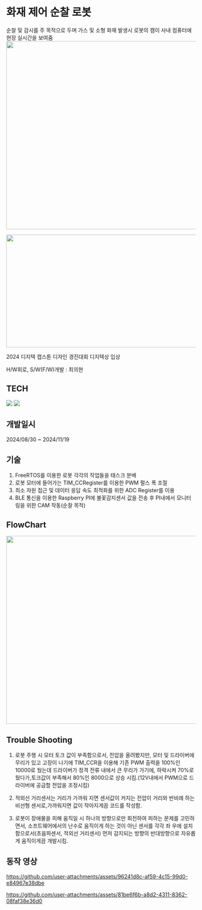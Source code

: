# 화재 제어 순찰 로봇
순찰 및 감시를 주 목적으로 두며 가스 및 소형 화재 발생시 로봇의 캠이 사내 컴퓨터에 현장 실시간을 보여줌
<img src="https://github.com/user-attachments/assets/145c48e6-a912-45de-930f-3fe2a6a23835" width= "1000" height= "500"/>

<img src="https://github.com/user-attachments/assets/d1c6d85a-a7e9-48c8-b4ef-6e830db4044d" width= "700" height= "300"/>

2024 디지텍 캡스톤 디자인 경진대회 디지텍상 입상

H/W회로, S/W(F/W)개발 : 최의현

## TECH
<img src="https://img.shields.io/badge/stmicroelectronics-03234B?style=for-the-badge&logo=stmicroelectronics&logoColor=blue"> <img src="https://img.shields.io/badge/C-A8B9CC?style=for-the-badge&logo=C&logocolor=white">

## 개발일시
2024/08/30 ~ 2024/11/19


## 기술
1. FreeRTOS를 이용한 로봇 각각의 작업들을 태스크 분배
2. 로봇 모터에 들어가는 TIM_CCRegister를 이용한 PWM 펄스 폭 조절
3. 최소 자원 접근 및 데이터 응답 속도 최적화를 위한 ADC Register를 이용
4. BLE 통신을 이용한 Raspberry PI에 불꽃감지센서 값을 전송 후 PI내에서 모니터링을 위한 CAM 작동(순찰 목적)

## FlowChart
<img src= "https://github.com/user-attachments/assets/13a12957-9ae0-4cc6-bd95-3ea9a0d56fdb" width= "1000" height= "500"/>

## Trouble Shooting
1. 로봇 주행 시 모터 토크 값이 부족함으로서, 전압을 올려봤지만, 모터 및 드라이버에 무리가 있고 고장이 나기에 TIM_CCR을 이용해 기존 PWM 출력을 100%인 10000로 뒀는데 드라이버가 정격 전류 내에서 큰 무리가 가기에, 하락시켜 70%로 뒀다가,토크값이 부족해서 80%인 8000으로 상승 시킴.(12V내에서 PWM으로 드라이버에 공급할 전압을 조정시킴)

2.  적외선 거리센서는 거리가 가까워 지면 센서값이 커지는 전압이 거리와 반비례 하는 비선형 센서로,가까워지면 값이 작아지게끔 코드를 작성함.

3.  로봇이 장애물을 피해 움직일 시 하나의 방향으로만 회전하여 피하는 문제를 고민하면서, 소프트웨어에서의 난수로 움직이게 하는 것이 아닌 센서를 각각 좌 우에 설치함으로서(초음파센서, 적외선 거리센서) 먼저 감지되는 방향의 반대방향으로 자유롭게 움직이게끔 개발시킴.

## 동작 영상
https://github.com/user-attachments/assets/96241d8c-af59-4c15-99d0-e84967e38dbe

https://github.com/user-attachments/assets/81be6f6b-a8d2-4311-8362-08faf38e36d0
